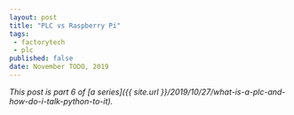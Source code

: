 ```yaml
---
layout: post
title: "PLC vs Raspberry Pi"
tags:
 - factorytech
 - plc
published: false
date: November TODO, 2019
---
```


*This post is part 6 of [a series]({{ site.url }}/2019/10/27/what-is-a-plc-and-how-do-i-talk-python-to-it).*
